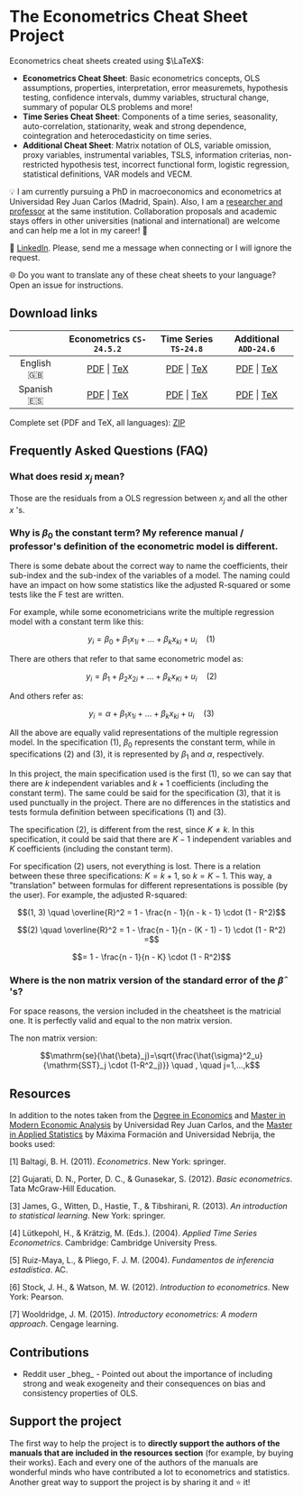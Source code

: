 # The Econometrics Cheat Sheet Project

Econometrics cheat sheets created using $\LaTeX$:

* **Econometrics Cheat Sheet**: Basic econometrics concepts, OLS assumptions, properties, interpretation, error measuremets, hypothesis testing, confidence intervals, dummy variables, structural change, summary of popular OLS problems and more!
* **Time Series Cheat Sheet**: Components of a time series, seasonality, auto-correlation, stationarity, weak and strong dependence, cointegration and heterocedasticity on time series.
* **Additional Cheat Sheet**: Matrix notation of OLS, variable omission, proxy variables, instrumental variables, TSLS, information criterias, non-restricted hypothesis test, incorrect functional form, logistic regression, statistical definitions, VAR models and VECM.

:bulb: I am currently pursuing a PhD in macroeconomics and econometrics at Universidad Rey Juan Carlos (Madrid, Spain). Also, I am a [researcher and professor](https://gestion2.urjc.es/pdi/ver/marcelo.moreno) at the same institution. Collaboration proposals and academic stays offers in other universities (national and international) are welcome and can help me a lot in my career! :rocket:

:triangular_flag_on_post: [LinkedIn](https://www.linkedin.com/in/marcelomorenop/). Please, send me a message when connecting or I will ignore the request.

:globe_with_meridians: Do you want to translate any of these cheat sheets to your language? Open an issue for instructions.

## Download links

| | Econometrics `CS-24.5.2` | Time Series `TS-24.8` | Additional `ADD-24.6` |
| :---: | :---: | :---: | :---: |
| English :uk: | [PDF](https://raw.githubusercontent.com/marcelomijas/econometrics-cheatsheet/main/econometrics-cheatsheet/econometrics-cheatsheet-en.pdf) &#124; [TeX](econometrics-cheatsheet/econometrics-cheatsheet-en.tex) | [PDF](https://raw.githubusercontent.com/marcelomijas/econometrics-cheatsheet/main/time-series-cheatsheet/time-series-cheatsheet-en.pdf) &#124; [TeX](time-series-cheatsheet/time-series-cheatsheet-en.tex) | [PDF](https://raw.githubusercontent.com/marcelomijas/econometrics-cheatsheet/main/additional-cheatsheet/additional-cheatsheet-en.pdf) &#124; [TeX](additional-cheatsheet/additional-cheatsheet-en.tex) |
| Spanish :es: | [PDF](https://raw.githubusercontent.com/marcelomijas/econometrics-cheatsheet/main/econometrics-cheatsheet/econometrics-cheatsheet-es.pdf) &#124; [TeX](econometrics-cheatsheet/econometrics-cheatsheet-es.tex) | [PDF](https://raw.githubusercontent.com/marcelomijas/econometrics-cheatsheet/main/time-series-cheatsheet/time-series-cheatsheet-es.pdf) &#124; [TeX](time-series-cheatsheet/time-series-cheatsheet-es.tex) | [PDF](https://raw.githubusercontent.com/marcelomijas/econometrics-cheatsheet/main/additional-cheatsheet/additional-cheatsheet-es.pdf) &#124; [TeX](additional-cheatsheet/additional-cheatsheet-es.tex) |

Complete set (PDF and TeX, all languages): [ZIP](https://github.com/marcelomijas/econometrics-cheatsheet/archive/refs/heads/main.zip)

## Frequently Asked Questions (FAQ)

### What does $\mathrm{resid}$ $x_j$ mean?

Those are the residuals from a OLS regression between $x_j$ and all the other $x$ 's.

### Why is $\beta_0$ the constant term? My reference manual / professor's definition of the econometric model is different.

There is some debate about the correct way to name the coefficients, their sub-index and the sub-index of the variables of a model. The naming could have an impact on how some statistics like the adjusted R-squared or some tests like the F test are written.

For example, while some econometricians write the multiple regression model with a constant term like this:

$$y_i = \beta_0 + \beta_1 x_{1i} + ... + \beta_k x_{ki} + u_i \quad (1)$$

There are others that refer to that same econometric model as:

$$y_i = \beta_1 + \beta_2 x_{2i} + ... + \beta_k x_{Ki} + u_i \quad (2)$$

And others refer as:

$$y_i = \alpha + \beta_1 x_{1i} + ... + \beta_k x_{ki} + u_i \quad (3)$$

All the above are equally valid representations of the multiple regression model. In the specification $(1)$, $\beta_0$ represents the constant term, while in specifications $(2)$ and $(3)$, it is represented by $\beta_1$ and $\alpha$, respectively.

In this project, the main specification used is the first $(1)$, so we can say that there are $k$ independent variables and $k + 1$ coefficients (including the constant term). The same could be said for the specification $(3)$, that it is used punctually in the project. There are no differences in the statistics and tests formula definition between specifications $(1)$ and $(3)$.

The specification $(2)$, is different from the rest, since $K \neq k$. In this specification, it could be said that there are $K - 1$ independent variables and $K$ coefficients (including the constant term).

For specification $(2)$ users, not everything is lost. There is a relation between these three specifications: $K = k + 1$, so $k = K - 1$. This way, a "translation" between formulas for different representations is possible (by the user). For example, the adjusted R-squared:

$$(1, 3) \quad \overline{R}^2 = 1 - \frac{n - 1}{n - k - 1} \cdot (1 - R^2)$$

$$(2) \quad \overline{R}^2 = 1 - \frac{n - 1}{n - (K - 1) - 1} \cdot (1 - R^2) =$$

$$= 1 - \frac{n - 1}{n - K} \cdot (1 - R^2)$$

### Where is the non matrix version of the standard error of the $\hat{\beta}$ 's?

For space reasons, the version included in the cheatsheet is the matricial one. It is perfectly valid and equal to the non matrix version.

The non matrix version:

$$\mathrm{se}(\hat{\beta}_j)=\sqrt{\frac{\hat{\sigma}^2_u}{\mathrm{SST}_j \cdot (1-R^2_j)}} \quad , \quad j=1,...,k$$

## Resources

In addition to the notes taken from the [Degree in Economics](https://www.urjc.es/universidad/calidad/560-economia) and [Master in Modern Economic Analysis](https://www.urjc.es/estudios/master/786-analisis-economico-moderno) by Universidad Rey Juan Carlos, and the [Master in Applied Statistics](https://www.maximaformacion.es/masters/master-de-estadistica-aplicada-con-r-software/) by Máxima Formación and Universidad Nebrija, the books used:

[1] Baltagi, B. H. (2011). *Econometrics*. New York: springer.

[2] Gujarati, D. N., Porter, D. C., & Gunasekar, S. (2012). *Basic econometrics*. Tata McGraw-Hill Education.

[3] James, G., Witten, D., Hastie, T., & Tibshirani, R. (2013). *An introduction to statistical learning*. New York: springer.

[4] Lütkepohl, H., & Krätzig, M. (Eds.). (2004). *Applied Time Series Econometrics*. Cambridge: Cambridge University Press.

[5] Ruiz-Maya, L., & Pliego, F. J. M. (2004). *Fundamentos de inferencia estadística*. AC.

[6] Stock, J. H., & Watson, M. W. (2012). *Introduction to econometrics*. New York: Pearson.

[7] Wooldridge, J. M. (2015). *Introductory econometrics: A modern approach*. Cengage learning.

## Contributions

* Reddit user \_bheg_ - Pointed out about the importance of including strong and weak exogeneity and their consequences on bias and consistency properties of OLS.

## Support the project

The first way to help the project is to **directly support the authors of the manuals that are included in the resources section** (for example, by buying their works). Each and every one of the authors of the manuals are wonderful minds who have contributed a lot to econometrics and statistics. Another great way to support the project is by sharing it and :star: it!
